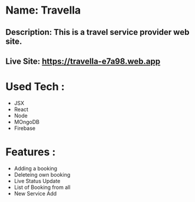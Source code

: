 # Name: Travella
## Description: This is a travel service provider web site.
## Live Site: https://travella-e7a98.web.app

# Used Tech :
- JSX
- React
- Node
- MOngoDB
- Firebase

# Features :
- Adding a booking
- Deleteing own booking
- Live Status Update
- List of Booking from all
- New Service Add